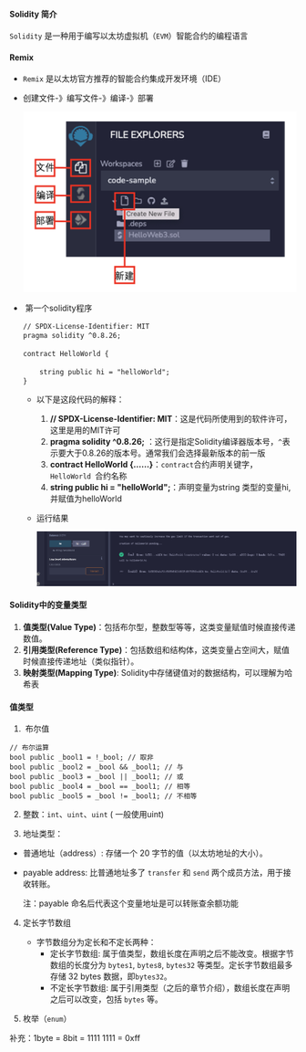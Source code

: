 
#### Solidity 简介

`Solidity` 是一种用于编写以太坊虚拟机（`EVM`）智能合约的编程语言

#### Remix

- `Remix` 是以太坊官方推荐的智能合约集成开发环境（IDE）

- 创建文件-》编写文件-》编译-》部署

  ![Snipaste_2024-09-23_17-49-38](./image/101/1.png)


- ​	第一个solidity程序

  ```solidity
  // SPDX-License-Identifier: MIT
  pragma solidity ^0.8.26;
  
  contract HelloWorld {
  
      string public hi = "helloWorld";
  }
  ```

  - 以下是这段代码的解释：
    1. **// SPDX-License-Identifier: MIT**：这是代码所使用到的软件许可，这里是用的MIT许可
    2. **pragma solidity ^0.8.26;** ：这行是指定Solidity编译器版本号，`^`表示要大于0.8.26的版本号。通常我们会选择最新版本的前一版
    3. **contract HelloWorld {……}**：`contract`合约声明关键字，`HelloWorld `合约名称
    4. **string public hi = "helloWorld";**：声明变量为string 类型的变量hi,并赋值为helloWorld

  - 运行结果

    ![Snipaste_2024-09-23_17-49-38](./image/101/2.png)




#### Solidity中的变量类型

1. **值类型(Value Type)**：包括布尔型，整数型等等，这类变量赋值时候直接传递数值。
2. **引用类型(Reference Type)**：包括数组和结构体，这类变量占空间大，赋值时候直接传递地址（类似指针）。
3. **映射类型(Mapping Type)**: Solidity中存储键值对的数据结构，可以理解为哈希表

#### 值类型

1. ​	布尔值

  ```solidity
  // 布尔运算
  bool public _bool1 = !_bool; // 取非
  bool public _bool2 = _bool && _bool1; // 与
  bool public _bool3 = _bool || _bool1; // 或
  bool public _bool4 = _bool == _bool1; // 相等
  bool public _bool5 = _bool != _bool1; // 不相等
  ```

2. 整数：`int`、`uint`、`uint` ( 一般使用uint)

3. 地址类型：

- 普通地址（address）: 存储一个 20 字节的值（以太坊地址的大小）。
- payable address: 比普通地址多了 `transfer` 和 `send` 两个成员方法，用于接收转账。

  注：payable 命名后代表这个变量地址是可以转账查余额功能

4. 定长字节数组
   - 字节数组分为定长和不定长两种：
     - 定长字节数组: 属于值类型，数组长度在声明之后不能改变。根据字节数组的长度分为 `bytes1`, `bytes8`, `bytes32` 等类型。定长字节数组最多存储 32 bytes 数据，即`bytes32`。
     - 不定长字节数组: 属于引用类型（之后的章节介绍），数组长度在声明之后可以改变，包括 `bytes` 等。

5. 枚举（`enum`）

补充：1byte = 8bit = 1111 1111 = 0xff

